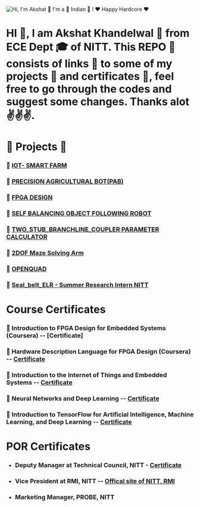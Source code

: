 ![Hi, I'm Akshat 👋 I'm a 🚀 Indian 🚀 I ❤️ Happy Hardcore ❤️](https://github.com/matyo91/matyo91/raw/main/assets/github.gif)

# HI :wave:, I am Akshat Khandelwal :boy: from ECE Dept :mortar_board: of NITT. This REPO :page_with_curl: consists of links :link: to some of my projects :robot: and certificates :scroll:, feel free to go through the codes and suggest some changes. Thanks alot:v::v::v:.

#
# :robot: Projects :robot:
### :robot: [IOT- SMART FARM](https://github.com/kakshat1205/IOT_Smart_Farm)

### :robot: [PRECISION AGRICULTURAL BOT(PAB)](https://github.com/kakshat1205/PAB)

### :robot: [FPGA DESIGN](https://github.com/kakshat1205/FPGA_Design)

### :robot: [SELF BALANCING OBJECT FOLLOWING ROBOT](https://github.com/kakshat1205/self-balancing-bot)

### :robot:  [TWO_STUB_BRANCHLINE_COUPLER PARAMETER CALCULATOR](https://github.com/kakshat1205/Two_Stub_Branchline-Coupler)

### :robot: [2DOF Maze Solving Arm](https://github.com/kakshat1205/Genesis-19)

### :robot: [OPENQUAD](https://github.com/kakshat1205/openquad)

### :robot: [Seal_belt_ELR - Summer Research Intern NITT](https://github.com/kakshat1205/Seat_Belt_ELR)

#
# Course Certificates
 ### :scroll: Introduction to FPGA Design for Embedded Systems (Coursera) -- [Certificate]

 ### :scroll: Hardware Description Language for FPGA Design (Coursera) -- [Certificate](https://github.com/kakshat1205/Projects-Certificates/blob/main/FOLDER/Coursera%20JPCK58YCXD2S.pdf)

 ### :scroll: Introduction to the Internet of Things and Embedded Systems -- [Certificate](https://github.com/kakshat1205/Projects-Certificates/blob/main/FOLDER/Coursera%20H8X9NJYLJ85J.pdf)

 ### :scroll: Neural Networks and Deep Learning -- [Certificate](https://github.com/kakshat1205/Projects-Certificates/blob/main/FOLDER/Coursera%20Y7UC8AKRRR4J.pdf)

 ### :scroll: Introduction to TensorFlow for Artificial Intelligence, Machine Learning, and Deep Learning -- [Certificate](https://github.com/kakshat1205/Projects-Certificates/blob/main/FOLDER/Coursera%20859NHPKPHYEQ.pdf)

#
# POR Certificates
- ### Deputy Manager at Technical Council, NITT - [Certificate](https://github.com/kakshat1205/Projects-Certificates/blob/main/FOLDER/Akshat%20Khandelwal.pdf)


- ### Vice President at RMI, NITT -- [Offical site of NITT, RMI](http://rmi.nitt.edu/members.html)  

- ### Marketing Manager, PROBE, NITT




